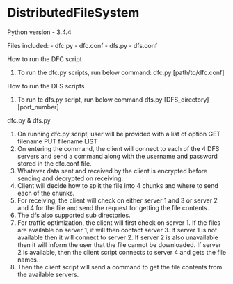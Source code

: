 # DistributedFileSystem

Python version - 3.4.4 

Files included:
	- dfc.py
	- dfc.conf
	- dfs.py
	- dfs.conf

How to run the DFC script
1. To run the dfc.py scripts, run below command:
	dfc.py [path/to/dfc.conf]

How to run the DFS scripts
1. To run te dfs.py script, run below command
	dfs.py [DFS_directory] [port_number]

dfc.py & dfs.py
1. On running dfc.py script, user will be provided with a list of option
	GET filename
	PUT filename
	LIST
2. On entering the command, the client will connect to each of the 4 DFS servers and send a command along with the username and password stored in the dfc.conf file.
3. Whatever data sent and received by the client is encrypted before sending and decrypted on receiving.
4. Client will decide how to split the file into 4 chunks and where to send each of the chunks.
5. For receiving, the client will check on either server 1 and 3 or server 2 and 4 for the file and send the request for getting the file contents.
6. The dfs also supported sub directories.
7. For traffic optimization, the client will first check on server 1. If the files are available on server 1, it will then contact server 3. If server 1 is not available then it will connect to server 2. If server 2 is also unavailable then it will inform the user that the file cannot be downloaded. If server 2 is available, then the client script connects to server 4 and gets the file names. 
8. Then the client script will send a command to get the file contents from the available servers.

